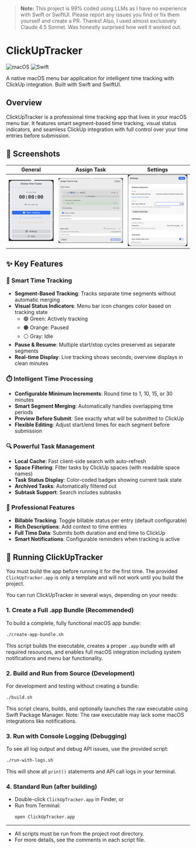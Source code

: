 > **Note:** This project is 99% coded using LLMs as I have no experience with Swift or SwiftUI. Please report any issues you find or fix them yourself and create a PR. Thanks!
> Also, I used almost exclusively Claude 4.5 Sonnet. Was honestly surprised how well it worked out.

# ClickUpTracker

![macOS](https://img.shields.io/badge/macOS-13.0+-blue) ![Swift](https://img.shields.io/badge/Swift-5.9+-orange)

A native macOS menu bar application for intelligent time tracking with ClickUp integration. Built with Swift and SwiftUI.

## Overview

ClickUpTracker is a professional time tracking app that lives in your macOS menu bar. It features smart segment-based time tracking, visual status indicators, and seamless ClickUp integration with full control over your time entries before submission.

## 📸 Screenshots

| General | Assign Task | Settings |
|---|---|---|
| ![General](docs/assets/general.png) | ![Assign Task](docs/assets/assign-task.png) | ![Settings](docs/assets/settings.png) |

## ✨ Key Features

### 🎯 Smart Time Tracking

- **Segment-Based Tracking**: Tracks separate time segments without automatic merging
- **Visual Status Indicators**: Menu bar icon changes color based on tracking state
  - 🟢 Green: Actively tracking
  - 🟠 Orange: Paused
  - ⚪ Gray: Idle
- **Pause & Resume**: Multiple start/stop cycles preserved as separate segments
- **Real-time Display**: Live tracking shows seconds; overview displays in clean minutes

### ⏱️ Intelligent Time Processing

- **Configurable Minimum Increments**: Round time to 1, 10, 15, or 30 minutes
- **Smart Segment Merging**: Automatically handles overlapping time periods
- **Preview Before Submit**: See exactly what will be submitted to ClickUp
- **Flexible Editing**: Adjust start/end times for each segment before submission

### 🔍 Powerful Task Management

- **Local Cache**: Fast client-side search with auto-refresh
- **Space Filtering**: Filter tasks by ClickUp spaces (with readable space names)
- **Task Status Display**: Color-coded badges showing current task state
- **Archived Tasks**: Automatically filtered out
- **Subtask Support**: Search includes subtasks

### 💼 Professional Features

- **Billable Tracking**: Toggle billable status per entry (default configurable)
- **Rich Descriptions**: Add context to time entries
- **Full Time Data**: Submits both duration and end time to ClickUp
- **Smart Notifications**: Configurable reminders when tracking is active

## 🚀 Running ClickUpTracker

You must build the app before running it for the first time. The provided `ClickUpTracker.app` is only a template and will not work until you build the project.

You can run ClickUpTracker in several ways, depending on your needs:

### 1. Create a Full .app Bundle (Recommended)

To build a complete, fully functional macOS app bundle:

```sh
./create-app-bundle.sh
```
This script builds the executable, creates a proper `.app` bundle with all required resources, and enables full macOS integration including system notifications and menu bar functionality.

### 2. Build and Run from Source (Development)

For development and testing without creating a bundle:

```sh
./build.sh
```
This script cleans, builds, and optionally launches the raw executable using Swift Package Manager. Note: The raw executable may lack some macOS integrations like notifications.

### 3. Run with Console Logging (Debugging)

To see all log output and debug API issues, use the provided script:

```sh
./run-with-logs.sh
```
This will show all `print()` statements and API call logs in your terminal.

### 4. Standard Run (after building)

- Double-click `ClickUpTracker.app` in Finder, or
- Run from Terminal:
  ```sh
  open ClickUpTracker.app
  ```

---

- All scripts must be run from the project root directory.
- For more details, see the comments in each script file.
